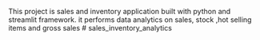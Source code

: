 This project is sales and inventory application built with python and streamlit framework. it performs data analytics on sales, stock ,hot selling items and gross sales # sales_inventory_analytics
